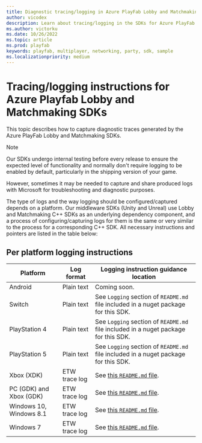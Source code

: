 ```yaml
---
title: Diagnostic tracing/logging in Azure PlayFab Lobby and Matchmaking SDKs
author: vicodex
description: Learn about tracing/logging in the SDKs for Azure PlayFab Lobby and Matchmaking.
ms.author: victorku
ms.date: 10/26/2022
ms.topic: article
ms.prod: playfab
keywords: playfab, multiplayer, networking, party, sdk, sample
ms.localizationpriority: medium
---
```


# Tracing/logging instructions for Azure Playfab Lobby and Matchmaking SDKs

This topic describes how to capture diagnostic traces generated by the Azure PlayFab Lobby and Matchmaking SDKs.

> [!NOTE]
> Our SDKs undergo internal testing before every release to ensure the expected level of functionality and normally don't require logging to be enabled by default, particularly in the shipping version of your game.
>
> However, sometimes it may be needed to capture and share produced logs with Microsoft for troubleshooting and diagnostic purposes.

The type of logs and the way logging should be configured/captured depends on a platform. Our middleware SDKs (Unity and Unreal) use Lobby and Matchmaking C++ SDKs as an underlying dependency component, and a process of configuring/capturing logs for them is the same or very similar to the process for a corresponding C++ SDK. All necessary instructions and pointers are listed in the table below:

## Per platform logging instructions

| Platform | Log format | Logging instruction guidance location |
|------------|------------|------------|
| Android | Plain text | Coming soon. |
| Switch | Plain text | See `Logging` section of `README.md` file included in a nuget package for this SDK. |
| PlayStation 4 | Plain text | See `Logging` section of `README.md` file included in a nuget package for this SDK. |
| PlayStation 5 | Plain text | See `Logging` section of `README.md` file included in a nuget package for this SDK. |
| Xbox (XDK) | ETW trace log | See [this `README.md` file](https://github.com/PlayFab/PlayFabMultiplayer/blob/main/TraceScripts/README.md). |
| PC (GDK) and Xbox (GDK) | ETW trace log | See [this `README.md` file](https://github.com/PlayFab/PlayFabMultiplayer/blob/main/TraceScripts/README.md). |
| Windows 10, Windows 8.1 | ETW trace log | See [this `README.md` file](https://github.com/PlayFab/PlayFabMultiplayer/blob/main/TraceScripts/README.md). |
| Windows 7 | ETW trace log | See [this `README.md` file](https://github.com/PlayFab/PlayFabMultiplayer/blob/main/TraceScripts/README.md). |